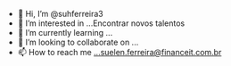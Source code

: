 - 👋 Hi, I’m @suhferreira3
- 👀 I’m interested in ...Encontrar novos talentos
- 🌱 I’m currently learning ...
- 💞️ I’m looking to collaborate on ...
- 📫 How to reach me ...suelen.ferreira@financeit.com.br

<!---
suhferreira3/suhferreira3 is a ✨ special ✨ repository because its `README.md` (this file) appears on your GitHub profile.
You can click the Preview link to take a look at your changes.
----->

